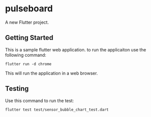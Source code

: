 # pulseboard

A new Flutter project.

## Getting Started

This is a sample flutter web application. to run the applicaiton use the following command:
```
flutter run -d chrome
```
This will run the application in a web browser.


## Testing
Use this command to run the test:
```
flutter test test/sensor_bubble_chart_test.dart
```

